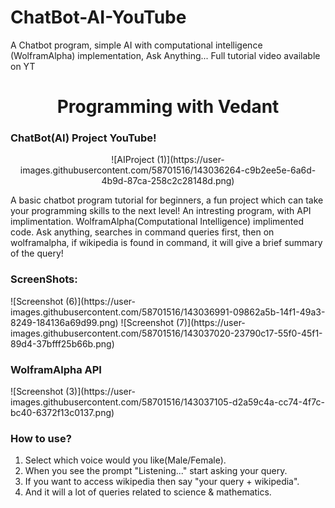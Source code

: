 # ChatBot-AI-YouTube

A Chatbot program, simple AI with computational intelligence (WolframAlpha) implementation, Ask Anything... Full tutorial video available on YT

<h1 align="center">Programming with Vedant</h1>

<h3>ChatBot(AI) Project YouTube!</h3>

<p align="center">
![AIProject (1)](https://user-images.githubusercontent.com/58701516/143036264-c9b2ee5e-6a6d-4b9d-87ca-258c2c28148d.png)
</p>

<p>A basic chatbot program tutorial for beginners, a fun project which can take your programming skills to the next level! 
An intresting program, with API implimentation. WolframAlpha(Computational Intelligence) implimented code. Ask anything, 
searches in command queries first, then on wolframalpha, if wikipedia is found in command, it will give a brief summary of 
the query!</p>

<h3>ScreenShots: </h3>
<p>
![Screenshot (6)](https://user-images.githubusercontent.com/58701516/143036991-09862a5b-14f1-49a3-8249-184136a69d99.png)
![Screenshot (7)](https://user-images.githubusercontent.com/58701516/143037020-23790c17-55f0-45f1-89d4-37bfff25b66b.png)
  
</p>

<h3>WolframAlpha API</h3>
![Screenshot (3)](https://user-images.githubusercontent.com/58701516/143037105-d2a59c4a-cc74-4f7c-bc40-6372f13c0137.png)

<h3>How to use? </h3>
<ol>
<li> Select which voice would you like(Male/Female).
<li> When you see the prompt "Listening..." start asking your query.
<li> If you want to access wikipedia then say "your query + wikipedia". 
<li> And it will a lot of queries related to science & mathematics. 
</ol>
